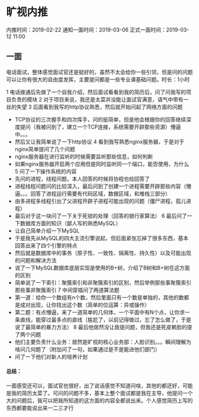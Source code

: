 # 旷视内推
内推时间：2019-02-22
通知一面时间：2019-03-06
正式一面时间：2019-03-12 11:00

## 一面
电话面试，整体感觉面试官还是挺好的，虽然不太会给你一些引领，但是问的问题可以让你有很大的自由度发挥，主要提问都是一些专业课基础问题。时长：1小时  

1 电话接通后先做了一个自我介绍，然后面试看看到我的简历后，问了问我写的项目负责的模块
2 对于项目来说，我还是太菜并没能让面试官满意，语气中带有一丝的失望
3 后面看到我写的http协议熟悉，然后就开始问起了网络方面的问题
  * TCP协议的三次握手和四次挥手，问的挺简单，但是他会根据你的回答继续深度提问（我被问到了，建立一个TCP连接，系统需要开辟那些资源）懵逼中。。。
  * 然后又让我简单说了一下http协议
4 看到我写熟悉nginx服务器，于是对于nginx简单提问了几个问题  
  * nginx服务器在进行监听的时候需要监听那些信息，如何判断
  * 如果nginx服务器开启两个应用但是同时监听同一个端口，能否使用，为什么
5 问了一下操作系统的内容
  * 先问的进程，线程问题，本人回答的时候将协程也给回答了
  * 进程线程问题问的比较深入，最后问到了创建一个进程需要开辟那些内容（懵逼。。。回答了进程运行需要有代码区域，数据区域，和堆栈三部分）
  * 由多进程多线程引出了父进程开辟子进程可能出现的问题（僵尸进程，孤儿进程）
  * 最后对于这一块问了一下关于死锁的处理（回答的银行家算法）
6 最后问了一下数据库方面的知识（鄙人写的熟悉MySQL）
  * 让自己简单介绍一下MySQL
  * 于是我先从MySQL的四大主流引擎说起，但后面紧张忘掉了很多东西，基本回答出来了四个引擎的特点
  * 然后就是数据库中的事务（原子性、一致性、隔离性、持久性）以及可能出现的问题和解决方法
  * 说了一下MySQL数据库底层实现是使用的B+树，介绍了B树和B+树在这方面的区别
  * 简单说了一下索引：聚簇索引和非聚簇索引的区别，然后举例那些事聚簇索引那些事非聚簇索引
7 中间穿插问了两道算法题
  * 第一道：给你一个数组有n个数，然后里面只有一个数是单独的，其他的数都是成对出现，让你找出这个数（简单的位运算：异或操作）
  * 第二题：有点懵逼，来了一道简单的几何体，一个平面中有N个点，让你求一条直线，能穿过最多点的直线（尴尬了，以前记得做过，忘了怎么做了，于是说了最简单的暴力方法）
8 最后他居然没让我提问题，但我还是死皮赖脸的提了两个问题
  * 他们主要负责什么业务：居然是旷视的核心业务部：人脸识别。。。瞬间理解为啥问几何题了（附加问了一句，如果通过是不是能进他们部门）
  * 问了一下他们对新人的培养计划

#### 总结：
一面感受还可以，面试官也很好，出了说话感觉不知道问啥，其他的都还好，可能是我的简历太菜了。可问的问题不多，基本上整个面试都是我在主导，他提问一个大的问题后，我可以把我所知道的这方面的内容全都说出来。个人感觉简历上写的东西都要能说出来一二三才行


